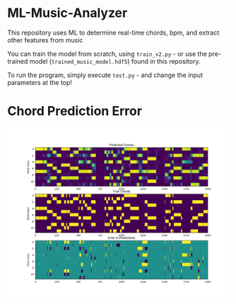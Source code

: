 # ML-Music-Analyzer
This repository uses ML to determine real-time chords, bpm, and extract other features from music

You can train the model from scratch, using `train_v2.py` - or use the pre-trained model (`trained_music_model.hdf5`) found in this repository.

To run the program, simply execute `test.py` - and change the input parameters at the top!

# Chord Prediction Error
![Prediction Error](chord_error_analysis.png?raw=true "Chord Prediction Error")
